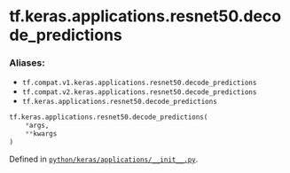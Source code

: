 <div itemscope itemtype="http://developers.google.com/ReferenceObject">
<meta itemprop="name" content="tf.keras.applications.resnet50.decode_predictions" />
<meta itemprop="path" content="Stable" />
</div>

# tf.keras.applications.resnet50.decode_predictions



### Aliases:

* `tf.compat.v1.keras.applications.resnet50.decode_predictions`
* `tf.compat.v2.keras.applications.resnet50.decode_predictions`
* `tf.keras.applications.resnet50.decode_predictions`

``` python
tf.keras.applications.resnet50.decode_predictions(
    *args,
    **kwargs
)
```



Defined in [`python/keras/applications/__init__.py`](/code/stable/tensorflow/python/keras/applications/__init__.py).

<!-- Placeholder for "Used in" -->
